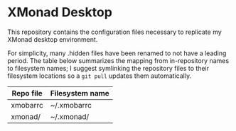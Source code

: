XMonad Desktop
==============

This repository contains the configuration files necessary to
replicate my XMonad desktop environment.

For simplicity, many .hidden files have been renamed to not have a
leading period. The table below summarizes the mapping from
in-repository names to filesystem names; I suggest symlinking the
repository files to their filesystem locations so a `git pull` updates
them automatically.

| Repo file | Filesystem name |
| --------- | --------------- |
| xmobarrc  | ~/.xmobarrc     |
| xmonad/   | ~/.xmonad/      |

